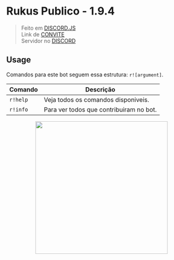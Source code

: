 
# Rukus Publico - 1.9.4
> Feito em [DISCORD.JS](https://discord.js.org)                                                                            
> Link de [CONVITE](http://discordapp.com/oauth2/authorize?client_id=453368941859831808&scope=bot&permissions=8)                                                                            
> Servidor no [DISCORD](https://discord.gg/q53DCqe)                                                                        

## Usage


Comandos para este bot seguem essa estrutura: `r![argument]`.

| Comando  | Descrição                               |
|----------|-----------------------------------------|
| `r!help` | Veja todos os comandos disponiveis.     |
| `r!info` | Para ver todos que contribuiram no bot. |

<p align="center">
  <img src="https://i.imgur.com/zojjwCf.png" width="350"/>
</p>

